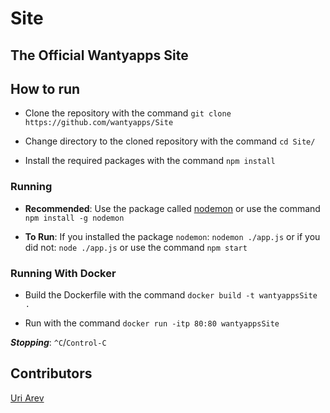 # Site

## The Official Wantyapps Site

## How to run

* Clone the repository with the command `git clone https://github.com/wantyapps/Site`

* Change directory to the cloned repository with the command `cd Site/`

* Install the required packages with the command `npm install`

### Running

* **Recommended**: Use the package called
[nodemon](https://npmjs.com/package/nodemon) or use the command `npm install -g nodemon`

* **To Run**: If you installed the package `nodemon`: `nodemon ./app.js` or if you
did not: `node ./app.js` or use the command `npm start`

### Running **With Docker**

* Build the Dockerfile with the command `docker build -t wantyappsSite .`

* Run with the command `docker run -itp 80:80 wantyappsSite`

***Stopping***: `^C`/`Control-C`

## Contributors

[Uri Arev](https://github.com/wantyapps)

